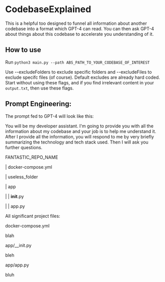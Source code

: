 # CodebaseExplained

This is a helpful too designed to funnel all information about another codebase into a format which GPT-4 can read. You can then ask GPT-4 about things about this codebase to accelerate you understanding of it.

## How to use
Run `python3 main.py --path ABS_PATH_TO_YOUR_CODEBASE_OF_INTEREST`

Use --excludeFolders to exclude specific folders and --excludeFiles to exclude specifc files (of course). Default excludes are already hard coded. Start without using these flags, and if you find irrelevant content in your `output.txt`, then use these flags.

## Prompt Engineering:
The prompt fed to GPT-4 will look like this: 

You will be my developer assistant. I'm going to provide you with all the information about my codebase and your job is to help me understand it. After I provide all the information, you will respond to me by very briefly summarizing the technology and tech stack used. Then I will ask you further questions.

FANTASTIC_REPO_NAME

|       docker-compose.yml

|       useless_folder

|       app

|       |       __init__.py

|       |       app.py


All significant project files:

docker-compose.yml

blah

app/__init.py

bleh

app/app.py

bluh
